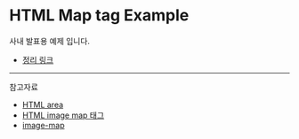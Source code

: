 # HTML Map tag Example

<p>사내 발표용 예제 입니다.</p>

- [정리 링크](https://seunghun89.notion.site/HTML-MAP-b72e5ae9c5da41a4866d219f7c9f3d92)

---

<p>참고자료</p>

- [HTML area](http://www.tcpschool.com/html-tags/area)
- [HTML image map 태그](https://eunyoe.tistory.com/65)
- [image-map](https://www.image-map.net/)